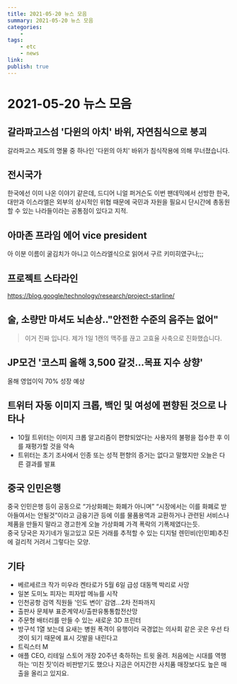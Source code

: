 ```yaml
---
title: 2021-05-20 뉴스 모음
summary: 2021-05-20 뉴스 모음
categories:
    - 
tags:
    - etc
    - news
link: 
publish: true
---
```


# 2021-05-20 뉴스 모음

## 갈라파고스섬 '다윈의 아치' 바위, 자연침식으로 붕괴

갈라파고스 제도의 명물 중 하나인 '다윈의 아치' 바위가 침식작용에 의해 무너졌습니다.

## 전시국가

한국에선 이미 나온 이야기 같은데, 드디어 니얼 퍼거슨도 이번 팬데믹에서 선방한 한국, 대만과 이스라엘은 외부의 상시적인 위협 때문에 국민과 자원을 필요시 단시간에 총동원할 수 있는 나라들이라는 공통점이 있다고 지적.

## 아마존 프라임 에어 vice president

아 이분 이름이 굴김치가 아니고 이스라엘식으로 읽어서 구르 키미히였구나;;;

## 프로젝트 스타라인

<https://blog.google/technology/research/project-starline/>

## 술, 소량만 마셔도 뇌손상.."안전한 수준의 음주는 없어"

> 이거 진짜 입니다.
> 제가 1일 1캔의 맥주를 끊고 고효율 사축으로 진화했습니다.

## JP모건 '코스피 올해 3,500 갈것...목표 지수 상향'

올해 영업이익 70% 성장 예상

## 트위터 자동 이미지 크롭, 백인 및 여성에 편향된 것으로 나타나

- 10월 트위터는 이미지 크롭 알고리즘이 편향되었다는 사용자의 불평을 접수한 후 이를 재평가할 것을 약속
- 트위터는 초기 조사에서 인종 또는 성적 편향의 증거는 없다고 말했지만 오늘은 다른 결과를 발표

## 중국 인민은행

중국 인민은행 등이 공동으로 “가상화폐는 화폐가 아니며” “시장에서는 이를 화폐로 받아들여서는 안될것”이라고 금융기관 등에 이를 물품용역과 교환하거나 관련된 서비스나 제품을 만들지 말라고 경고한게 오늘 가상화폐 가격 폭락의 기폭제였다는듯.  
중국 당국은 자기네가 밀고있고 모든 거래를 추적할 수 있는 디지털 렌민비(인민폐)추진에 걸리적 거려서 그렇다는 모양.

## 기타

- 베르세르크 작가 미우라 켄타로가 5월 6일 급성 대동맥 박리로 사망
- 일본 도미노 피자는 피자밥 메뉴를 시작
- 인천공항 검역 직원들 '인도 변이' 감염…2차 전파까지
- 출판사 문체부 표준계약서/출판유통통합전산망
- 주문형 배터리를 만들 수 있는 새로운 3D 프린터
- 방구석 1열 보는데 요새는 병원 폭격이 유행이라 국경없는 의사회 같은 곳은 우선 타겟이 되기 때문에 표시 깃발을 내린다고
- 트릭스터 M
- 애플 CEO, 리테일 스토어 개장 20주년 축하하는 트윗 올려. 처음에는 시대를 역행하는 ‘미친 짓’이라 비판받기도 했으나 지금은 어지간한 사치품 매장보다도 높은 매출을 올리고 있지요.
